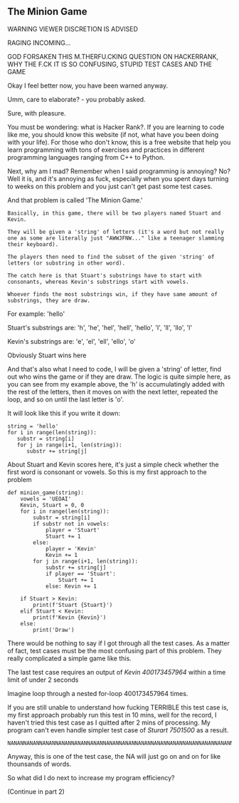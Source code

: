 ## The Minion Game

WARNING
VIEWER DISCRETION IS ADVISED

RAGING INCOMING...

GOD FORSAKEN THIS M.THERFU.CKING QUESTION ON HACKERRANK, WHY THE F.CK IT IS SO CONFUSING, STUPID TEST CASES AND THE GAME

Okay I feel better now, you have been warned anyway.

Umm, care to elaborate? - you probably asked.

Sure, with pleasure.

You must be wondering: what is Hacker Rank?. If you are learning to code like me, you should know this website (if not, what have you been doing with your life). For those who don't know, this is a free website that help you learn programming with tons of exercises and practices in different programming languages ranging from C++ to Python. 

Next, why am I mad? Remember when I said programming is annoying? No? Well it is, and it's annoying as fuck, especially when you spent days turning to weeks on this problem and you just can't get past some test cases.

And that problem is called 'The Minion Game.'

```
Basically, in this game, there will be two players named Stuart and Kevin. 

They will be given a 'string' of letters (it's a word but not really one as some are literally just "AWWJFNW..." like a teenager slamming their keyboard). 

The players then need to find the subset of the given 'string' of letters (or substring in other word). 

The catch here is that Stuart's substrings have to start with consonants, whereas Kevin's substrings start with vowels.

Whoever finds the most substrings win, if they have same amount of substrings, they are draw.
```
For example: 'hello'

Stuart's substrings are: 'h', 'he', 'hel', 'hell', 'hello', 'l', 'll', 'llo', 'l'

Kevin's substrings are: 'e', 'el', 'ell', 'ello', 'o'

Obviously Stuart wins here

And that's also what I need to code, I will be given a 'string' of letter, find out who wins the game or if they are draw.
The logic is quite simple here, as you can see from my example above, the 'h' is accumulatingly added with the rest of the letters, then it moves on with the next letter, repeated the loop, and so on until the last letter is 'o'.

It will look like this if you write it down:

```
string = 'hello'
for i in range(len(string)):
   substr = string[i]
   for j in range(i+1, len(string)):
      substr += string[j]
```
About Stuart and Kevin scores here, it's just a simple check whether the first word is consonant or vowels.
So this is my first approach to the problem
```
def minion_game(string):
    vowels = 'UEOAI'
    Kevin, Stuart = 0, 0
    for i in range(len(string)):
        substr = string[i]
        if substr not in vowels:
            player = 'Stuart'
            Stuart += 1
        else:
            player = 'Kevin'
            Kevin += 1
        for j in range(i+1, len(string)):
            substr += string[j]
            if player == 'Stuart':
                Stuart += 1
            else: Kevin += 1
    
    if Stuart > Kevin:
        print(f'Stuart {Stuart}')
    elif Stuart < Kevin:
        print(f'Kevin {Kevin}')
    else:
        print('Draw')
```
There would be nothing to say if I got through all the test cases. As a matter of fact, test cases must be the most confusing part of this problem. They really complicated a simple game like this.

The last test case requires an output of *Kevin 400173457964* within a time limit of under 2 seconds

Imagine loop through a nested for-loop 400173457964 times.

If you are still unable to understand how fucking TERRIBLE this test case is, my first approach probably run this test in 10 mins, well for the record, I haven't tried this test case as I quitted after 2 mins of processing.
My program can't even handle simpler test case of *Sturart 7501500* as a result.
```
NANANNANANNANANNANANNANANNANANNANANNANANNANANNANANNANANNANANNANANNANANNANANNANANNANANNANANNANANNANANNANANNANANNANANNANANNANANNANANNANANNANANNANANNANANNANANNANANNANANNANANNANANNANANNANANNANANNANANNANANNANANNANANNANANNANANNANANNANANNANANNANANNANANNANANNANANNANANNANANNANANNANANNANANNANANNANANNANANNANANNANANNANANNANANNANANNANANNANANNANANNANANNANANNANANNANANNANANNANANNANANNANANNANANNANANNANANNANANNANANNANANNANANNANANNANANNANANNANAN...
```
Anyway, this is one of the test case, the NA will just go on and on for like thounsands of words. 

So what did I do next to increase my program efficiency?

(Continue in part 2)






